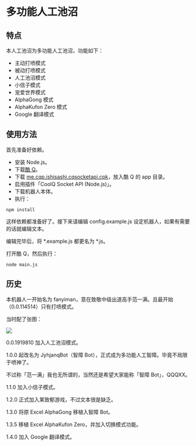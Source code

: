 # 多功能人工池沼
## 特点
本人工池沼为多功能人工池沼，功能如下：
- 主动打喷模式
- 被动打喷模式
- 人工池沼模式
- 小信子模式
- 宠爱世界模式
- AlphaGong 模式
- AlphaKufon Zero 模式
- Google 翻译模式

## 使用方法
首先准备好依赖。
- 安装 Node.js。
- 下载[酷 Q](https://cqp.cc/)。
- 下载 [me.cqp.ishisashi.cqsocketapi.cpk](https://dl.bintray.com/mrhso/cqsocketapi/me.cqp.ishisashi.cqsocketapi.cpk)，放入酷 Q 的 app 目录。
- 启用插件「CoolQ Socket API (Node.js)」。
- 下载机器人本体。
- 执行：
```
npm install
```
这样依赖都准备好了。接下来请编辑 config.example.js 设定机器人，如果有需要的话就编辑文本。

编辑完毕后，将 *.example.js 都更名为 *.js。

打开酷 Q，然后执行：
```
node main.js
```

## 历史
本机器人一开始名为 fanyiman，意在致敬中级出道高手范一满。且最开始（0.0.114514）只有打喷模式。

当时配了张图：

![](https://img.vim-cn.com/6e/e6b0058876262391f20b2522122e1b32b3e44d.gif)

0.0.1919810 加入人工池沼模式。

1.0.0 起改名为 JyhjanqBot（智障 Bot），正式成为多功能人工智障。毕竟不局限于喷神了。

不过称「范一满」我也无所谓的，当然还是希望大家能称「智障 Bot」，QQQXX。

1.1.0 加入小信子模式。

1.2.0 正式加入某致郁游戏，不过文本很是缺乏。

1.3.0 将原 Excel AlphaGong 移植入智障 Bot。

1.3.5 移植 Excel AlphaKufon Zero，并加入切换模式功能。

1.4.0 加入 Google 翻译模式。
